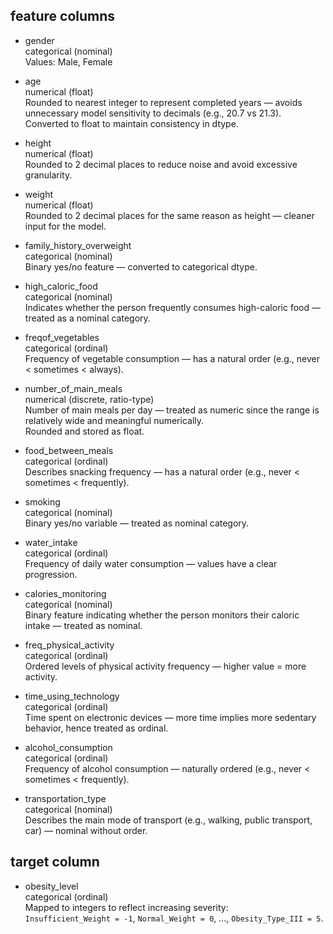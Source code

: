 ## feature columns

- gender  
    categorical (nominal)  
    Values: Male, Female  

- age  
    numerical (float)  
    Rounded to nearest integer to represent completed years — avoids unnecessary model sensitivity to decimals (e.g., 20.7 vs 21.3).  
    Converted to float to maintain consistency in dtype.

- height  
    numerical (float)  
    Rounded to 2 decimal places to reduce noise and avoid excessive granularity.

- weight  
    numerical (float)  
    Rounded to 2 decimal places for the same reason as height — cleaner input for the model.

- family_history_overweight  
    categorical (nominal)  
    Binary yes/no feature — converted to categorical dtype.

- high_caloric_food  
    categorical (nominal)  
    Indicates whether the person frequently consumes high-caloric food — treated as a nominal category.

- freqof_vegetables  
    categorical (ordinal)  
    Frequency of vegetable consumption — has a natural order (e.g., never < sometimes < always).

- number_of_main_meals  
    numerical (discrete, ratio-type)  
    Number of main meals per day — treated as numeric since the range is relatively wide and meaningful numerically.  
    Rounded and stored as float.

- food_between_meals  
    categorical (ordinal)  
    Describes snacking frequency — has a natural order (e.g., never < sometimes < frequently).

- smoking  
    categorical (nominal)  
    Binary yes/no variable — treated as nominal category.

- water_intake  
    categorical (ordinal)  
    Frequency of daily water consumption — values have a clear progression.

- calories_monitoring  
    categorical (nominal)  
    Binary feature indicating whether the person monitors their caloric intake — treated as nominal.

- freq_physical_activity  
    categorical (ordinal)  
    Ordered levels of physical activity frequency — higher value = more activity.

- time_using_technology  
    categorical (ordinal)  
    Time spent on electronic devices — more time implies more sedentary behavior, hence treated as ordinal.

- alcohol_consumption  
    categorical (ordinal)  
    Frequency of alcohol consumption — naturally ordered (e.g., never < sometimes < frequently).

- transportation_type  
    categorical (nominal)  
    Describes the main mode of transport (e.g., walking, public transport, car) — nominal without order.

## target column

- obesity_level  
    categorical (ordinal)  
    Mapped to integers to reflect increasing severity:  
    `Insufficient_Weight = -1`, `Normal_Weight = 0`, ..., `Obesity_Type_III = 5`.